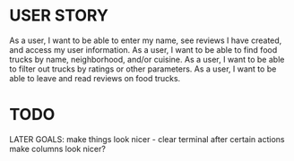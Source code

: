 # USER STORY

As a user, I want to be able to enter my name, see reviews I have created, and access my user information.
As a user, I want to be able to find food trucks by name, neighborhood, and/or cuisine.
As a user, I want to be able to filter out trucks by ratings or other parameters.
As a user, I want to be able to leave and read reviews on food trucks.


# TODO

LATER GOALS:
make things look nicer - clear terminal after certain actions
make columns look nicer?
